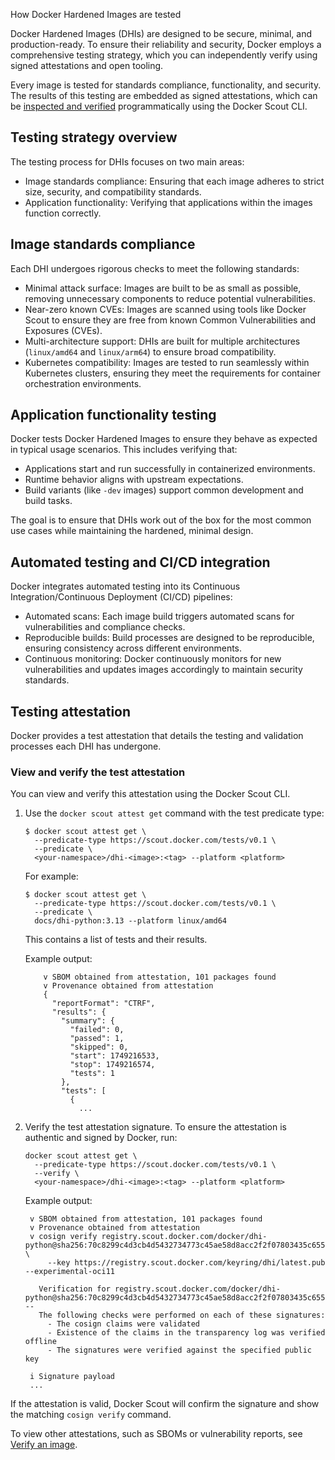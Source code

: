How Docker Hardened Images are tested


Docker Hardened Images (DHIs) are designed to be secure, minimal, and
production-ready. To ensure their reliability and security, Docker employs a
comprehensive testing strategy, which you can independently verify using signed
attestations and open tooling.

Every image is tested for standards compliance, functionality, and security. The
results of this testing are embedded as signed attestations, which can be
[inspected and verified](#view-and-verify-the-test-attestation) programmatically
using the Docker Scout CLI.

## Testing strategy overview

The testing process for DHIs focuses on two main areas:

- Image standards compliance: Ensuring that each image adheres to strict size,
  security, and compatibility standards.
- Application functionality: Verifying that applications within the images
  function correctly.

## Image standards compliance

Each DHI undergoes rigorous checks to meet the following standards:

- Minimal attack surface: Images are built to be as small as possible, removing
  unnecessary components to reduce potential vulnerabilities.
- Near-zero known CVEs: Images are scanned using tools like Docker Scout to
  ensure they are free from known Common Vulnerabilities and Exposures (CVEs).
- Multi-architecture support: DHIs are built for multiple architectures
  (`linux/amd64` and `linux/arm64`) to ensure broad compatibility.
- Kubernetes compatibility: Images are tested to run seamlessly within
  Kubernetes clusters, ensuring they meet the requirements for container
  orchestration environments.

## Application functionality testing

Docker tests Docker Hardened Images to ensure they behave as expected in typical
usage scenarios. This includes verifying that:

- Applications start and run successfully in containerized environments.
- Runtime behavior aligns with upstream expectations.
- Build variants (like `-dev` images) support common development and build tasks.

The goal is to ensure that DHIs work out of the box for the most common use
cases while maintaining the hardened, minimal design.

## Automated testing and CI/CD integration

Docker integrates automated testing into its Continuous Integration/Continuous
Deployment (CI/CD) pipelines:

- Automated scans: Each image build triggers automated scans for vulnerabilities
  and compliance checks.
- Reproducible builds: Build processes are designed to be reproducible, ensuring
  consistency across different environments.
- Continuous monitoring: Docker continuously monitors for new vulnerabilities
  and updates images accordingly to maintain security standards.

## Testing attestation

Docker provides a test attestation that details the testing and validation
processes each DHI has undergone.

### View and verify the test attestation

You can view and verify this attestation using the Docker Scout CLI.

1. Use the `docker scout attest get` command with the test predicate type:

   ```console
   $ docker scout attest get \
     --predicate-type https://scout.docker.com/tests/v0.1 \
     --predicate \
     <your-namespace>/dhi-<image>:<tag> --platform <platform>
   ```

   For example:

   ```console
   $ docker scout attest get \
     --predicate-type https://scout.docker.com/tests/v0.1 \
     --predicate \
     docs/dhi-python:3.13 --platform linux/amd64
   ```

   This contains a list of tests and their results.

   Example output:

    ```console
        v SBOM obtained from attestation, 101 packages found
        v Provenance obtained from attestation
        {
          "reportFormat": "CTRF",
          "results": {
            "summary": {
              "failed": 0,
              "passed": 1,
              "skipped": 0,
              "start": 1749216533,
              "stop": 1749216574,
              "tests": 1
            },
            "tests": [
              {
                ...
   ```

2. Verify the test attestation signature. To ensure the attestation is authentic
   and signed by Docker, run:

   ```console
   docker scout attest get \
     --predicate-type https://scout.docker.com/tests/v0.1 \
     --verify \
     <your-namespace>/dhi-<image>:<tag> --platform <platform>
   ```

   Example output:
   
   ```console
    v SBOM obtained from attestation, 101 packages found
    v Provenance obtained from attestation
    v cosign verify registry.scout.docker.com/docker/dhi-python@sha256:70c8299c4d3cb4d5432734773c45ae58d8acc2f2f07803435c65515f662136d5 \
        --key https://registry.scout.docker.com/keyring/dhi/latest.pub --experimental-oci11

      Verification for registry.scout.docker.com/docker/dhi-python@sha256:70c8299c4d3cb4d5432734773c45ae58d8acc2f2f07803435c65515f662136d5 --
      The following checks were performed on each of these signatures:
        - The cosign claims were validated
        - Existence of the claims in the transparency log was verified offline
        - The signatures were verified against the specified public key

    i Signature payload
    ...
    ```

If the attestation is valid, Docker Scout will confirm the signature and show
the matching `cosign verify` command.

To view other attestations, such as SBOMs or vulnerability reports, see [Verify
an image](../how-to/verify.md).
